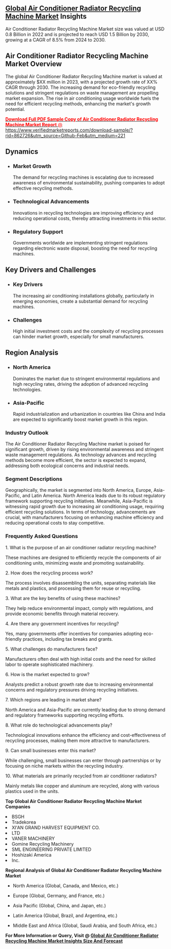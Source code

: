 <h2><a href="https://www.verifiedmarketreports.com/download-sample/?rid=862726&amp;utm_source=Github&amp;utm_medium=221" target="_blank">Global Air Conditioner Radiator Recycling Machine Market</a> Insights</h2><p>Air Conditioner Radiator Recycling Machine Market size was valued at USD 0.8 Billion in 2022 and is projected to reach USD 1.5 Billion by 2030, growing at a CAGR of 8.5% from 2024 to 2030.</p><p> <h2>Air Conditioner Radiator Recycling Machine Market Overview</h2> <p>The global Air Conditioner Radiator Recycling Machine market is valued at approximately $XX million in 2023, with a projected growth rate of XX% CAGR through 2030. The increasing demand for eco-friendly recycling solutions and stringent regulations on waste management are propelling market expansion. The rise in air conditioning usage worldwide fuels the need for efficient recycling methods, enhancing the market's growth potential.</p> <p><a href="#"><p><span class=""><span style="color: #ff0000;"><strong>Download Full PDF Sample Copy of Air Conditioner Radiator Recycling Machine Market Report</strong> @ </span><a href="https://www.verifiedmarketreports.com/download-sample/?rid=862726&amp;utm_source=Github-Feb&amp;utm_medium=221" target="_blank">https://www.verifiedmarketreports.com/download-sample/?rid=862726&amp;utm_source=Github-Feb&amp;utm_medium=221</a></span></p></a></p> <h2>Dynamics</h2> <ul> <li> <h3>Market Growth</h3> The demand for recycling machines is escalating due to increased awareness of environmental sustainability, pushing companies to adopt effective recycling methods. </li> <li> <h3>Technological Advancements</h3> Innovations in recycling technologies are improving efficiency and reducing operational costs, thereby attracting investments in this sector. </li> <li> <h3>Regulatory Support</h3> Governments worldwide are implementing stringent regulations regarding electronic waste disposal, boosting the need for recycling machines. </li> </ul> <h2>Key Drivers and Challenges</h2> <ul> <li> <h3>Key Drivers</h3> The increasing air conditioning installations globally, particularly in emerging economies, create a substantial demand for recycling machines. </li> <li> <h3>Challenges</h3> High initial investment costs and the complexity of recycling processes can hinder market growth, especially for small manufacturers. </li> </ul> <h2>Region Analysis</h2> <ul> <li> <h3>North America</h3> Dominates the market due to stringent environmental regulations and high recycling rates, driving the adoption of advanced recycling technologies. </li> <li> <h3>Asia-Pacific</h3> Rapid industrialization and urbanization in countries like China and India are expected to significantly boost market growth in this region. </li> </ul> <h3>Industry Outlook</h3> <p>The Air Conditioner Radiator Recycling Machine market is poised for significant growth, driven by rising environmental awareness and stringent waste management regulations. As technology advances and recycling methods become more efficient, the sector is expected to expand, addressing both ecological concerns and industrial needs.</p> <h3>Segment Descriptions</h3> <p>Geographically, the market is segmented into North America, Europe, Asia-Pacific, and Latin America. North America leads due to its robust regulatory framework supporting recycling initiatives. Meanwhile, Asia-Pacific is witnessing rapid growth due to increasing air conditioning usage, requiring efficient recycling solutions. In terms of technology, advancements are crucial, with manufacturers focusing on enhancing machine efficiency and reducing operational costs to stay competitive.</p> <h3>Frequently Asked Questions</h3> <p>1. What is the purpose of an air conditioner radiator recycling machine?</p> <p>These machines are designed to efficiently recycle the components of air conditioning units, minimizing waste and promoting sustainability.</p> <p>2. How does the recycling process work?</p> <p>The process involves disassembling the units, separating materials like metals and plastics, and processing them for reuse or recycling.</p> <p>3. What are the key benefits of using these machines?</p> <p>They help reduce environmental impact, comply with regulations, and provide economic benefits through material recovery.</p> <p>4. Are there any government incentives for recycling?</p> <p>Yes, many governments offer incentives for companies adopting eco-friendly practices, including tax breaks and grants.</p> <p>5. What challenges do manufacturers face?</p> <p>Manufacturers often deal with high initial costs and the need for skilled labor to operate sophisticated machinery.</p> <p>6. How is the market expected to grow?</p> <p>Analysts predict a robust growth rate due to increasing environmental concerns and regulatory pressures driving recycling initiatives.</p> <p>7. Which regions are leading in market share?</p> <p>North America and Asia-Pacific are currently leading due to strong demand and regulatory frameworks supporting recycling efforts.</p> <p>8. What role do technological advancements play?</p> <p>Technological innovations enhance the efficiency and cost-effectiveness of recycling processes, making them more attractive to manufacturers.</p> <p>9. Can small businesses enter this market?</p> <p>While challenging, small businesses can enter through partnerships or by focusing on niche markets within the recycling industry.</p> <p>10. What materials are primarily recycled from air conditioner radiators?</p> <p>Mainly metals like copper and aluminum are recycled, along with various plastics used in the units.</p> </p><p><strong>Top Global Air Conditioner Radiator Recycling Machine Market Companies</strong></p><div data-test-id=""><p><li>BSGH</li><li> Tradekorea</li><li> XI'AN GRAND HARVEST EQUIPMENT CO.</li><li>LTD</li><li> VANER MACHINERY</li><li> Gomine Recycling Machinery</li><li> SML ENGINEERING PRIVATE LIMITED</li><li> Hoshizaki America</li><li> Inc.</li></p><div><strong>Regional Analysis of&nbsp;Global Air Conditioner Radiator Recycling Machine Market</strong></div><ul><li dir="ltr"><p dir="ltr">North America&nbsp;(Global, Canada, and Mexico, etc.)</p></li><li dir="ltr"><p dir="ltr">Europe (Global, Germany, and France, etc.)</p></li><li dir="ltr"><p dir="ltr">Asia Pacific&nbsp;(Global, China, and Japan, etc.)</p></li><li dir="ltr"><p dir="ltr">Latin America&nbsp;(Global, Brazil, and Argentina, etc.)</p></li><li dir="ltr">Middle East and Africa&nbsp;(Global, Saudi Arabia, and South Africa, etc.)</li></ul><p><strong>For More Information or Query, Visit @&nbsp;</strong><strong><a href="https://www.verifiedmarketreports.com/product/air-conditioner-radiator-recycling-machine-market/?utm_source=Github&amp;utm_medium=221" target="_blank">Global Air Conditioner Radiator Recycling Machine Market Insights Size And Forecast</a></strong></p></div>
